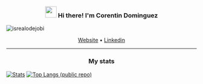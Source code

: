<!-- Heading -->
<h3 align="center"><img src = "https://raw.githubusercontent.com/MartinHeinz/MartinHeinz/master/wave.gif" width = 30px> Hi there! I'm Corentin Dominguez</h3>

<!-- Profile Views -->

<p align="left"> <img src="https://komarev.com/ghpvc/?username=Corentin648&label=Profile%20views&color=0e75b6&style=flat" alt="isrealodejobi" />
</p>

<p align="center">
  <a href="https://corentin648.github.io">Website</a> •
  <a href="https://www.linkedin.com/in/corentin-dominguez-545b5a1a8/">Linkedin</a>
</p>

 <!-- Stats section -->

---

<h3 align="center">My stats</h3>

[![Stats](https://github-readme-stats.vercel.app/api?username=Corentin648&count_private=true)](https://github.com/anuraghazra/github-readme-stats)
[![Top Langs (public repo)](https://github-readme-stats.vercel.app/api/top-langs/?username=Corentin648&count_private=true&exclude_repo=Website)](https://github.com/anuraghazra/github-readme-stats)

